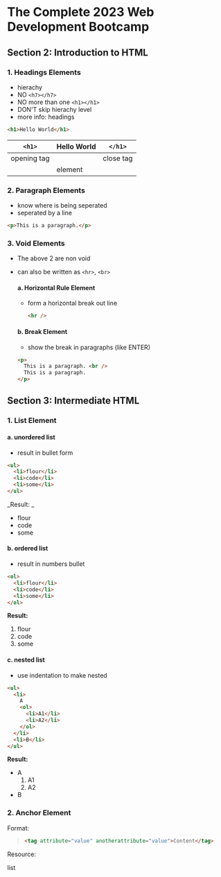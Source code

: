 # The Complete 2023 Web Development Bootcamp

## Section 2: Introduction to HTML

### 1. Headings Elements

- hierachy
- NO `<h7></h7>`
- NO more than one `<h1></h1>`
- DON'T skip hierachy level
- more info: <link href = "https://developer.mozilla.org/en-US/docs/Web/HTML/Element/link">headings</link>

```html
<h1>Hello World</h1>
```

| `<h1>`      | Hello World | `</h1>`   |
| ----------- | ----------- | --------- |
| opening tag |             | close tag |
|             | element     |           |

### 2. Paragraph Elements

- know where is being seperated
- seperated by a line

```html
<p>This is a paragraph.</p>
```

### 3. Void Elements

- The above 2 are non void
- can also be written as `<hr>`, `<br>`

  #### a. Horizontal Rule Element

  - form a horizontal break out line

    ```html
    <hr />
    ```

  #### b. Break Element

  - show the break in paragraphs (like ENTER)

  ```html
  <p>
    This is a paragraph. <br />
    This is a paragraph.
  </p>
  ```

## Section 3: Intermediate HTML

### 1. List Element

#### a. unordered list

- result in bullet form

```html
<ul>
  <li>flour</li>
  <li>code</li>
  <li>some</li>
</ul>
```

_Result: _

  <ul>
    <li>flour</li>
    <li>code</li>
    <li>some</li>
  </ul>

#### b. ordered list

- result in numbers bullet

```html
<ol>
  <li>flour</li>
  <li>code</li>
  <li>some</li>
</ol>
```

**Result:**

  <ol>
    <li>flour</li>
    <li>code</li>
    <li>some</li>
  </ol>

#### c. nested list

- use indentation to make nested

```html
<ul>
  <li>
    A
    <ol>
      <li>A1</li>
      <li>A2</li>
    </ol>
  </li>
  <li>B</li>
</ul>
```

**Result:**

<ul>
  <li>A
    <ol>
      <li>A1</li>
      <li>A2</li>
    </ol>
  </li>
  <li>B</li>
</ul>

### 2. Anchor Element

Format:

> ```html
> <tag attribute="value" anotherattribute="value">Content</tag>
> ```

Resource:

<link href="https://developer.mozilla.org/en-US/docs/Web/HTML/Element/ol">list</link>
